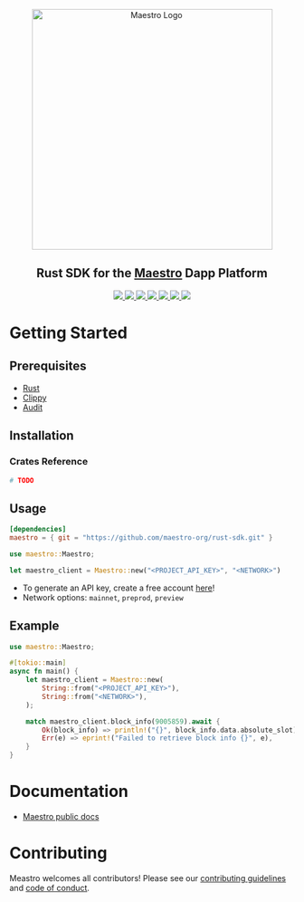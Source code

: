 <p align="center">
  <a href="https://www.gomaestro.org/">
    <img src="https://www.gomaestro.org/logos/LandingLogos/DarkLogo.svg" alt="Maestro Logo" width="425" />
  </a>
  <h2 align="center">Rust SDK for the <a href="https://www.gomaestro.org/">Maestro</a> Dapp Platform</h2>
  <p align="center">
    <a href="https://docs.gomaestro.org/docs/intro">
      <img src="https://img.shields.io/badge/-Docs-blue?style=flat-square&logo=semantic-scholar&logoColor=white" />
    </a>
    <a href="https://github.com/maestro-org/rust-sdk/blob/main/LICENSE">
      <img src="https://img.shields.io/github/license/maestro-org/rust-sdk?style=flat-square&label=License" />
    </a>
    <a href="https://github.com/maestro-org/haskell-sdk/actions/workflows/build.yml?query=branch%3Amain">
      <img src="https://img.shields.io/github/actions/workflow/status/maestro-org/rust-sdk/main.yml?style=flat-square&branch=main&label=Build" />
    </a>
    <a href="./CONTRIBUTING.md">
      <img src="https://img.shields.io/badge/PRs-welcome-brightgreen.svg?style=flat-square" />
    </a>
    <a href="https://twitter.com/GoMaestroOrg">
      <img src="https://img.shields.io/badge/-%40GoMaestroOrg-F3F1EF?style=flat-square&logo=twitter&logoColor=1D9BF0" />
    </a>
    <a href="https://discord.gg/ES2rDhBJt3">
      <img src="https://img.shields.io/badge/-Discord-414EEC?style=flat-square&logo=discord&logoColor=white" />
    </a>
    <a href="https://crates.io/crates/maestro-rust-sdk">
      <img src="https://img.shields.io/crates/v/maestro-rust-sdk" />
    </a>
  </p>
</p>

# Getting Started

## Prerequisites

- [Rust](https://www.rust-lang.org/tools/install)
- [Clippy](https://github.com/rust-lang/rust-clippy)
- [Audit](https://docs.rs/cargo-audit/latest/cargo_audit/)

## Installation

### Crates Reference

```bash
# TODO
```

## Usage

```toml
[dependencies]
maestro = { git = "https://github.com/maestro-org/rust-sdk.git" }
```

```rust
use maestro::Maestro;

let maestro_client = Maestro::new("<PROJECT_API_KEY>", "<NETWORK>")
```

- To generate an API key, create a free account [here](https://dashboard.gomaestro.org/)!
- Network options: `mainnet`, `preprod`, `preview`

## Example

```rust
use maestro::Maestro;

#[tokio::main]
async fn main() {
    let maestro_client = Maestro::new(
        String::from("<PROJECT_API_KEY>"),
        String::from("<NETWORK>"),
    );

    match maestro_client.block_info(9005859).await {
        Ok(block_info) => println!("{}", block_info.data.absolute_slot),
        Err(e) => eprint!("Failed to retrieve block info {}", e),
    }
}
```

# Documentation

- [Maestro public docs](https://docs.gomaestro.org/)

# Contributing

Meastro welcomes all contributors! Please see our [contributing guidelines](CONTRIBUTING.md) and [code of conduct](CODE_OF_CONDUCT.md).
